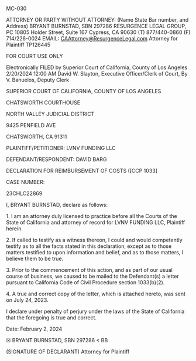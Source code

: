 MC-030

ATTORNEY OR PARTY WITHOUT ATTORNEY: (Name State Bar number, and
Address)
BRYANT BURNSTAD, SBN 297286
RESURGENCE LEGAL GROUP, PC
10805 Holder Street, Suite 167
Cypress, CA 90630
(T) 877/440-0860 (F) 714/226-0024
EMAIL: CAAttorney@ResurgenceLegal.com
Attorney for Plaintiff
TP126445

FOR COURT USE ONLY

Electronically FILED by
Superior Court of California,
County of Los Angeles
2/20/2024 12:00 AM
David W. Slayton,
Executive Officer/Clerk of Court,
By V. Banuelos, Deputy Clerk

SUPERIOR COURT OF CALIFORNIA, COUNTY OF LOS ANGELES

CHATSWORTH COURTHOUSE

NORTH VALLEY JUDICIAL DISTRICT

9425 PENFIELD AVE

CHATSWORTH, CA 91311

PLAINTIFF/PETITIONER: LVNV FUNDING LLC

DEFENDANT/RESPONDENT: DAVID BARG

DECLARATION FOR REIMBURSEMENT OF COSTS ([CCP 1033]

CASE NUMBER:

23CHLC22869

I, BRYANT BURNSTAD, declare as follows:

1\. I am an attorney duly licensed to practice before all the Courts of the State of California and attorney of record for LVNV
FUNDING LLC, Plaintiff herein.

2\. If called to testify as a witness thereon, I could and would competently testify as to all the facts stated in this declaration, except as
to those matters testified to upon information and belief, and as to those matters, I believe them to be true.

3\. Prior to the commencement of this action, and as part of our usual course of business, we caused to be mailed to the Defendant(s) a
letter pursuant to California Code of Civil Procedure section 1033(b)(2).

4\. A true and correct copy of the letter, which is attached hereto, was sent on July 24, 2023.

I declare under penalty of perjury under the laws of the State of California that the foregoing is true and correct.

Date: February 2, 2024

☒
BRYANT BURNSTAD, SBN 297286
<
BB

(SIGNATURE OF DECLARANT)
Attorney for Plaintiff

<!-- PageFooter="Form Adopted for Optional Use Judicial Council of California MC-030 [Rev. January 1, 2006]" -->
<!-- PageFooter="DECLARATION FOR REIMBURSEMENT OF COSTS [CCP 1033]" -->
<!-- PageNumber="Page 1 of 1" -->
<!-- PageBreak -->


